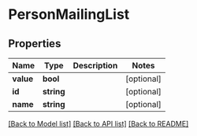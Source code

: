 # PersonMailingList

## Properties
Name | Type | Description | Notes
------------ | ------------- | ------------- | -------------
**value** | **bool** |  | [optional] 
**id** | **string** |  | [optional] 
**name** | **string** |  | [optional] 

[[Back to Model list]](../README.md#documentation-for-models) [[Back to API list]](../README.md#documentation-for-api-endpoints) [[Back to README]](../README.md)



